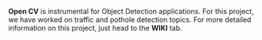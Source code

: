 **Open CV** is instrumental for Object Detection applications. For this project, we have worked on traffic and pothole detection topics. For more detailed information on this project, just head to the **WIKI** tab. 
